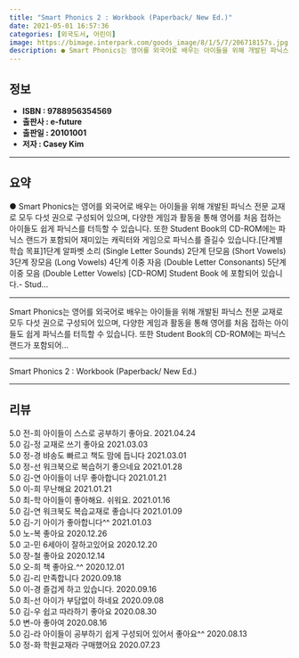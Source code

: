 ```yaml
---
title: "Smart Phonics 2 : Workbook (Paperback/ New Ed.)"
date: 2021-05-01 16:57:36
categories: [외국도서, 어린이]
image: https://bimage.interpark.com/goods_image/8/1/5/7/206718157s.jpg
description: ● Smart Phonics는 영어를 외국어로 배우는 아이들을 위해 개발된 파닉스 전문 교재로 모두 다섯 권으로 구성되어 있으며, 다양한 게임과 활동을 통해 영어를 처음 접하는 아이들도 쉽게 파닉스를 터득할 수 있습니다. 또한 Student Book의 CD-ROM에는 파닉스 랜드가 포
---
```


## **정보**

- **ISBN : 9788956354569**
- **출판사 : e-future**
- **출판일 : 20101001**
- **저자 : Casey Kim**

------



## **요약**

●  Smart Phonics는 영어를 외국어로 배우는 아이들을 위해 개발된 파닉스 전문 교재로 모두 다섯 권으로 구성되어 있으며, 다양한 게임과 활동을 통해 영어를 처음 접하는 아이들도 쉽게 파닉스를 터득할 수 있습니다. 또한 Student Book의 CD-ROM에는 파닉스 랜드가 포함되어 재미있는 캐릭터와 게임으로 파닉스를 즐길수 있습니다.[단계별 학습 목표]1단계  알파벳 소리 (Single Letter Sounds) 2단계  단모음 (Short Vowels) 3단계  장모음 (Long Vowels) 4단계  이중 자음 (Double Letter Consonants) 5단계  이중 모음 (Double Letter Vowels) [CD-ROM] Student Book 에 포함되어 있습니다.- Stud...

------

Smart Phonics는 영어를 외국어로 배우는 아이들을 위해 개발된 파닉스 전문 교재로 모두 다섯 권으로 구성되어 있으며, 다양한 게임과 활동을 통해 영어를 처음 접하는 아이들도 쉽게 파닉스를 터득할 수 있습니다. 또한 Student Book의 CD-ROM에는 파닉스 랜드가 포함되어... 

------


Smart Phonics 2 : Workbook (Paperback/ New Ed.) 

------


## **리뷰** 

5.0 전-희 아이들이 스스로 공부하기 좋아요. 2021.04.24 <br/>5.0 김-정 교재로 쓰기 좋아요 2021.03.03 <br/>5.0 정-경 뱌송도 빠르고 책도 맘에 듭니다 2021.03.01 <br/>5.0 정-선 워크북으로 복습허기 좋으네요 2021.01.28 <br/>5.0 김-연 아이들이 너무 좋아합니다 2021.01.21 <br/>5.0 이-희 무난해요 2021.01.21 <br/>5.0 최-학 아이들이 좋아해요.
쉬워요. 2021.01.16 <br/>5.0 김-연 워크북도 복습교재로 좋습니다 2021.01.09 <br/>5.0 김-기 아이가 좋아합니다^^ 2021.01.03 <br/>5.0 노-복 좋아요 2020.12.26 <br/>5.0 고-민 6세아이 잘하고있어요 2020.12.20 <br/>5.0 장-철 좋아요 2020.12.14 <br/>5.0 오-희 책 좋아요.^^ 2020.12.01 <br/>5.0 김-리 만족합니다 2020.09.18 <br/>5.0 이-경 즐겁게 하고 있습니다. 2020.09.16 <br/>5.0 최-선 아이가 부담없이 하네요 2020.09.08 <br/>5.0 김-우 쉽고 따라하기 좋아요 2020.08.30 <br/>5.0 변-아 좋아여  2020.08.16 <br/>5.0 김-라 아이들이 공부하기 쉽게 구성되어 있어서 좋아요^^ 2020.08.13 <br/>5.0 정-화 학원교재라 구매했어요 2020.07.23 <br/>
